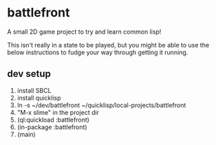 # battlefront

A small 2D game project to try and learn common lisp!

This isn't really in a state to be played, but you might be able to use the below instructions to fudge your way through getting it running.

## dev setup

1. install SBCL
2. install quicklisp
3. ln -s ~/dev/battlefront ~/quicklisp/local-projects/battlefront
4. "M-x slime" in the project dir
5. (ql:quickload :battlefront)
6. (in-package :battlefront)
7. (main)

